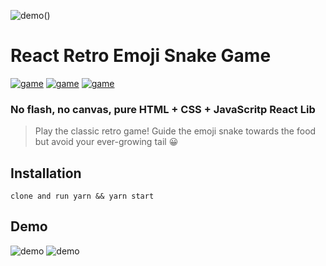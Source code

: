 ![demo](https://github.com/nudelx/ReactRetroGameEmojiSnake/commits/master/readmeAssets/react.png)()
# React Retro Emoji Snake Game
[![game](https://img.shields.io/badge/retro-game-green.svg)]()
[![game](https://img.shields.io/badge/react-game-blue.svg)]()
[![game](https://github.com/nudelx/ReactRetroGameEmojiSnake/raw/master/src/logo.svg)]()
### No flash, no canvas, pure HTML + CSS + JavaScritp React Lib

>Play the classic retro game! Guide the emoji snake towards the food but avoid your ever-growing tail 😀

## Installation
  `clone and run yarn && yarn start`

## Demo

![demo](https://github.com/nudelx/ReactRetroGameEmojiSnake/raw/master/readmeAssets/snakegif.gif)
![demo](https://github.com/nudelx/ReactRetroGameEmojiSnake/raw/master/readmeAssets/react.png)
